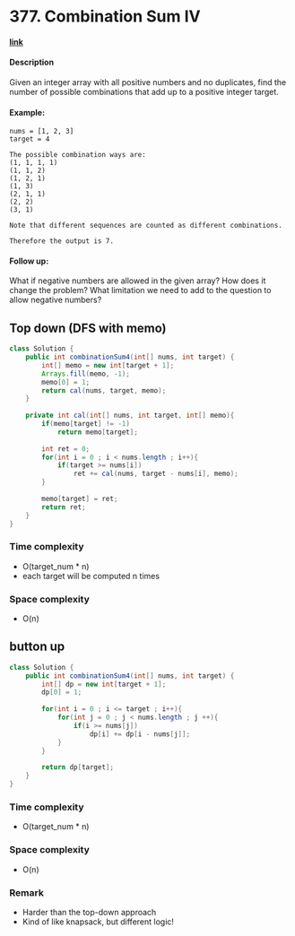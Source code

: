 # 377. Combination Sum IV

#### [link](https://leetcode.com/problems/combination-sum-iv/) 

#### Description
Given an integer array with all positive numbers and no duplicates, find the number of possible combinations that add up to a positive integer target.

#### Example:
```
nums = [1, 2, 3]
target = 4

The possible combination ways are:
(1, 1, 1, 1)
(1, 1, 2)
(1, 2, 1)
(1, 3)
(2, 1, 1)
(2, 2)
(3, 1)

Note that different sequences are counted as different combinations.

Therefore the output is 7.
```

#### Follow up:
What if negative numbers are allowed in the given array?
How does it change the problem?
What limitation we need to add to the question to allow negative numbers?

## Top down (DFS with memo)
```java
class Solution {
    public int combinationSum4(int[] nums, int target) {
        int[] memo = new int[target + 1];
        Arrays.fill(memo, -1);
        memo[0] = 1;
        return cal(nums, target, memo);
    }
    
    private int cal(int[] nums, int target, int[] memo){
        if(memo[target] != -1)
            return memo[target];
        
        int ret = 0;
        for(int i = 0 ; i < nums.length ; i++){
            if(target >= nums[i])
                ret += cal(nums, target - nums[i], memo);
        }
        
        memo[target] = ret;
        return ret;
    }
}
```
### Time complexity
* O(target_num * n)
* each target will be computed n times
### Space complexity
* O(n)

## button up
```java
class Solution {
    public int combinationSum4(int[] nums, int target) {
        int[] dp = new int[target + 1];
        dp[0] = 1;
        
        for(int i = 0 ; i <= target ; i++){
            for(int j = 0 ; j < nums.length ; j ++){
                if(i >= nums[j])
                    dp[i] += dp[i - nums[j]];
            }
        }
            
        return dp[target];
    }
}
```
### Time complexity
* O(target_num * n)
### Space complexity
* O(n)
### Remark
* Harder than the top-down approach
* Kind of like knapsack, but different logic!
